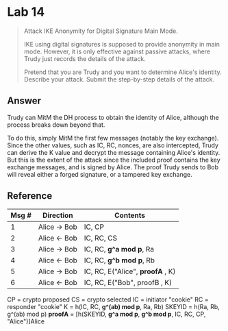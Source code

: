 Lab 14
==============================

> Attack IKE Anonymity for Digital Signature Main Mode.
> 
> IKE using digital signatures is supposed to provide anonymity in main mode.  However, it is only effective against passive attacks, where Trudy just records the details of the attack.
> 
> Pretend that you are Trudy and you want to determine Alice's identity.  Describe your attack. Submit the step-by-step details of the attack.

## Answer

Trudy can MitM the DH process to obtain the identity of Alice, although the process breaks down beyond that.

To do this, simply MitM the first few messages (notably the key exchange). Since the other values, such as IC, RC, nonces, are also intercepted, Trudy can derive the K value and decrypt the message containing Alice's identity. But this is the extent of the attack since the included proof contains the key exchange messages, and is signed by Alice. The proof Trudy sends to Bob will reveal either a forged signature, or a tampered key exchange.

## Reference

| Msg # | Direction    |  Contents                          |
| ----- | ------------ | ---------------------------------- |
| 1     | Alice -> Bob | IC, CP                             |
| 2     | Alice <- Bob | IC, RC, CS                         |
| 3     | Alice -> Bob | IC, RC, **g^a mod p**, Ra          |
| 4     | Alice <- Bob | IC, RC, **g^b mod p**, Rb          |
| 5     | Alice -> Bob | IC, RC, E("Alice", **proofA** , K) |
| 6     | Alice <- Bob | IC, RC, E("Bob", proofB , K)       |

CP = crypto proposed
CS = crypto selected
IC = initiator "cookie"
RC = responder "cookie"
K = h(IC, RC, **g^(ab) mod p**, Ra, Rb)
SKEYID = h(Ra, Rb, g^(ab) mod p)
**proofA** = [h(SKEYID, **g^a mod p**, **g^b mod p**, IC, RC, CP, "Alice")]Alice
